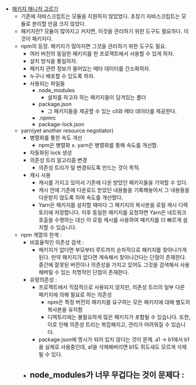 - [패키지 매니저 고르기](https://www.youtube.com/watch?v=Ds7EjE8Rhjs)  
	- 기존에 자바스크립트는 모듈을 지원하지 않았었다. 초창기 자바스크립트는 모듈로 분리할 만큼 크지 않았다. 
	- 패키지란? 모듈이 많아지고 커지면, 이것을 관리하기 위한 도구도 필요하다. 이것이 패키지다. 
	- npm의 등장. 패키지가 많아지면 그것을 관리하기 위한 도구도 필요. 
		- 여러 버전의 동일한 패키지를 한 프로젝트에서 사용할 수 있게 하자. 
		- 설치 방식을 통일하자. 
		- 패키지 관련 정보가 들어있는 메타 데이터를 간소화하자. 
		- 누구나 배포할 수 있도록 하자. 
		- 사용되는 파일들 
			- node_modules
				- 설치를 하고자 하는 패키지들이 담겨있는 폴더
			- package.json
				- 그 패키지들을 제공할 수 있는 cli와 메타 데이터를 제공한다. 
			- .npmrc
			- package-lock.json
	- yarn(yet another resource negotiator) 
		- 병렬화를 통한 속도 개선 
			- npm은 병렬화 x. yarn은 병렬화를 통해 속도를 개선함. 
		- 자동화된 lock 생성 
		- 의존성 트리 알고리즘 변경 
			- 의존성 트리가 덜 변경되도록 만드는 것이 목적. 
		- 캐시 사용 
			- 캐시를 가지고 있어서 기존에 다운 받았던 패키지들을 기억할 수 있다.  
			- 캐시 안에 기존에 다운로드 받았던 내용들을 기록해놓아서 그 내용들을 다운받지 않도록 하여 속도를 개선했다. 
			- Yarn은 패키지를 설치할 때마다 그 패키지의 복사본을 로컬 캐시 디렉토리에 저장합니다. 이후 동일한 패키지를 요청하면 Yarn은 네트워크 호출을 수행하는 대신 이 로컬 캐시를 사용하여 패키지를 더 빠르게 설치할 수 있습니다.
	- npm 계열의 한계 :
		- 비효율적인 의존성 검색 : 
			- 패키지가 없다면 부모부터 루트까지 순차적으로 패키지를 찾아나가게 된다. 만약 패키지가 없다면 계속해서 찾아나간다는 단점이 존재한다. 중간에 잘못된 버전이나 의존성을 가지고 있어도 그것을 검색해서 사용해버릴 수 있는 치명적인 단점이 존재한다. 
		- 유령의존성 : 
			- 프로젝트에서 직접적으로 사용되지 않지만, 의존성 트리의 일부 다른 패키지에 의해 필요로 하는 의존성
				- npm은 특정 버전의 패키지를 요구하는 모든 패키지에 대해 별도의 복사본을 유지함
				- 디렉토리에는 불필요하게 많은 패키지가 포함될 수 있습니다. 또한, 이로 인해 의존성 트리는 복잡해지고, 관리가 어려워질 수 있습니다.
			- package.json에 명시가 되어 있지 않다는 것이 문제. a1 -> b1에서 b1을 실제로 사용중인데, a1을 삭제해버리면 b1도 쥐도새도 모르게 삭제될 수 있다. 
		- node_modules가 너무 무겁다는 것이 문제다 : 
			- 
